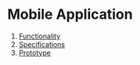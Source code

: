 # Mobile Application


1. [Functionality](functionality.md)
2. [Specifications](specifications.md)
2. [Prototype](prototype.md)
